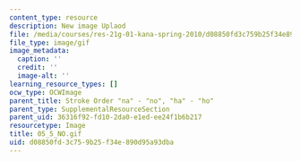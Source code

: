 ```yaml
---
content_type: resource
description: New image Uplaod
file: /media/courses/res-21g-01-kana-spring-2010/d08850fd3c759b25f34e890d95a93dba_05_5_NO.gif
file_type: image/gif
image_metadata:
  caption: ''
  credit: ''
  image-alt: ''
learning_resource_types: []
ocw_type: OCWImage
parent_title: Stroke Order "na" - "no", "ha" - "ho"
parent_type: SupplementalResourceSection
parent_uid: 36316f92-fd10-2da0-e1ed-ee24f1b6b217
resourcetype: Image
title: 05_5_NO.gif
uid: d08850fd-3c75-9b25-f34e-890d95a93dba
---
```

